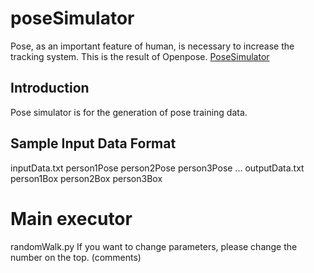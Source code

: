 # poseSimulator
Pose, as an important feature of human, is necessary to increase the tracking system. 
This is the result of Openpose. [PoseSimulator](!https://flintbox.com/file/download/10586)
## Introduction
Pose simulator is for the generation of pose training data. 

## Sample Input Data Format
inputData.txt
person1Pose person2Pose person3Pose ...
outputData.txt
person1Box person2Box person3Box

# Main executor
randomWalk.py
If you want to change parameters, please change the number on the top. (comments)
